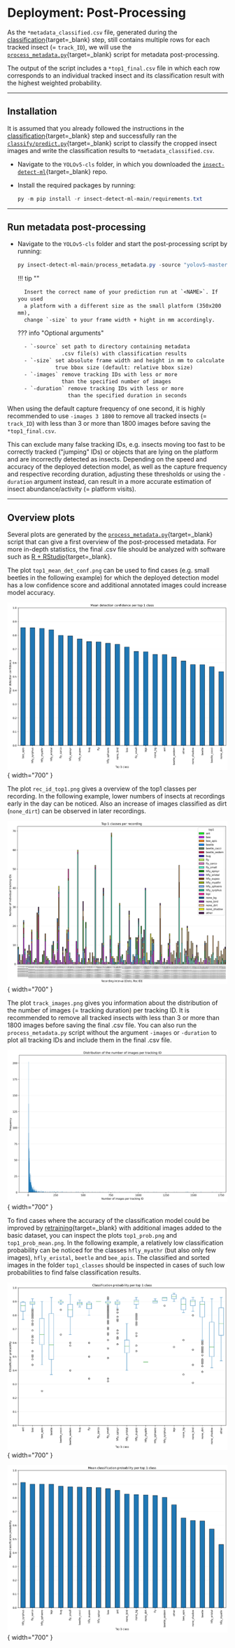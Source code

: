 # Deployment: Post-Processing

As the `*metadata_classified.csv` file, generated during the
[classification](classification.md){target=_blank} step, still contains
multiple rows for each tracked insect (= `track_ID`), we will use the
[`process_metadata.py`](https://github.com/maxsitt/insect-detect-ml/blob/main/process_metadata.py){target=_blank}
script for metadata post-processing.

The output of the script includes a `*top1_final.csv` file in which each row
corresponds to an individual tracked insect and its classification result
with the highest weighted probability.

---

## Installation

It is assumed that you already followed the instructions in the
[classification](classification.md){target=_blank} step and successfully ran the
[`classify/predict.py`](https://github.com/maxsitt/yolov5/blob/master/classify/predict.py){target=_blank}
script to classify the cropped insect images and write the classification
results to `*metadata_classified.csv`.

- Navigate to the `YOLOv5-cls` folder, in which you downloaded the
  [`insect-detect-ml`](https://github.com/maxsitt/insect-detect-ml){target=_blank} repo.
- Install the required packages by running:

    ``` powershell
    py -m pip install -r insect-detect-ml-main/requirements.txt
    ```

---

## Run metadata post-processing

- Navigate to the `YOLOv5-cls` folder and start the post-processing script by running:

    ``` powershell
    py insect-detect-ml-main/process_metadata.py -source "yolov5-master/runs/predict-cls/<NAME>/results" -size 350 200 -images 3 1800
    ```

    !!! tip ""

        Insert the correct name of your prediction run at `<NAME>`. If you used
        a platform with a different size as the small platform (350x200 mm),
        change `-size` to your frame width + hight in mm accordingly.

    ??? info "Optional arguments"

        - `-source` set path to directory containing metadata
                    .csv file(s) with classification results
        - `-size` set absolute frame width and height in mm to calculate
                  true bbox size (default: relative bbox size)
        - `-images` remove tracking IDs with less or more
                    than the specified number of images
        - `-duration` remove tracking IDs with less or more
                      than the specified duration in seconds

When using the default capture frequency of one second, it is highly recommended
to use `-images 3 1800` to remove all tracked insects (= `track_ID`) with less
than 3 or more than 1800 images before saving the `*top1_final.csv`.

This can exclude many false tracking IDs, e.g. insects moving too fast to be
correctly tracked ("jumping" IDs) or objects that are lying on the platform and
are incorrectly detected as insects. Depending on the speed and accuracy of the
deployed detection model, as well as the capture frequency and respective recording
duration, adjusting these thresholds or using the `-duration` argument instead, can
result in a more accurate estimation of insect abundance/activity (= platform visits).

---

## Overview plots

Several plots are generated by the
[`process_metadata.py`](https://github.com/maxsitt/insect-detect-ml/blob/main/process_metadata.py){target=_blank}
script that can give a first overview of the post-processed metadata. For more
in-depth statistics, the final .csv file should be analyzed with software such
as [R + RStudio](https://posit.co/download/rstudio-desktop/){target=_blank}.

The plot `top1_mean_det_conf.png` can be used to find cases (e.g. small beetles
in the following example) for which the deployed detection model has a low
confidence score and additional annotated images could increase model accuracy.

![Plot mean detection confidence](assets/images/top1_mean_det_conf.png){ width="700" }

The plot `rec_id_top1.png` gives a overview of the top1 classes per
recording. In the following example, lower numbers of insects at recordings
early in the day can be noticed. Also an increase of images classified as
dirt (`none_dirt`) can be observed in later recordings.

![Plot top1 classes per recording](assets/images/top1_per_rec.png){ width="700" }

The plot `track_images.png` gives you information about the distribution of
the number of images (= tracking duration) per tracking ID. It is recommended
to remove all tracked insects with less than 3 or more than 1800 images before
saving the final .csv file. You can also run the `process_metadata.py` script
without the argument `-images` or `-duration` to plot all tracking IDs and
include them in the final .csv file.

![Plot images per tracking ID](assets/images/imgs_per_track.png){ width="700" }

To find cases where the accuracy of the classification model could be improved by
[retraining](../modeltraining/train_classification.md){target=_blank} with
additional images added to the basic dataset, you can inspect the plots
`top1_prob.png` and `top1_prob_mean.png`. In the following example, a relatively
low classification probability can be noticed for the classes `hfly_myathr` (but
also only few images), `hfly_eristal`, `beetle` and `bee_apis`. The classified
and sorted images in the folder `top1_classes` should be inspected in cases of
such low probabilities to find false classification results.

![Boxplot prob per top1 class](assets/images/top1_prob.png){ width="700" }

![Plot mean prob per top1 class](assets/images/top1_prob_mean.png){ width="700" }
